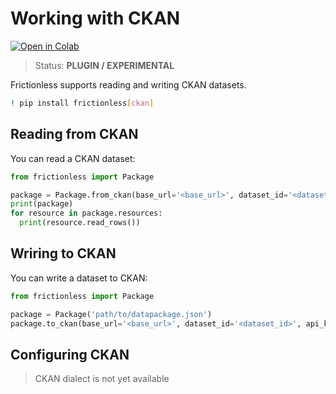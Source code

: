 # Working with CKAN

[![Open in Colab](https://colab.research.google.com/assets/colab-badge.svg)](https://colab.research.google.com/drive/1NrInE94OamiLGmlAlGQ6kmwwGmnA5iav)



>Status: **PLUGIN / EXPERIMENTAL**

Frictionless supports reading and writing CKAN datasets.


```bash
! pip install frictionless[ckan]
```

## Reading from CKAN

You can read a CKAN dataset:

```python
from frictionless import Package

package = Package.from_ckan(base_url='<base_url>', dataset_id='<dataset_id>', api_key='<api_key>')
print(package)
for resource in package.resources:
  print(resource.read_rows())
```

## Wriring to CKAN

You can write a dataset to CKAN:

```python
from frictionless import Package

package = Package('path/to/datapackage.json')
package.to_ckan(base_url='<base_url>', dataset_id='<dataset_id>', api_key='<api_key>')
```

## Configuring CKAN

> CKAN dialect is not yet available